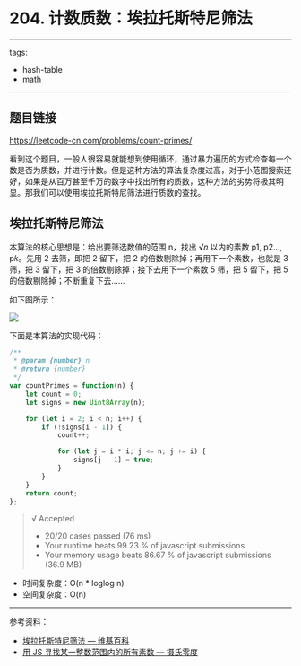 # 204. 计数质数：埃拉托斯特尼筛法

---
tags: 
  - hash-table
  - math
---


## 题目链接

https://leetcode-cn.com/problems/count-primes/

看到这个题目，一般人很容易就能想到使用循环，通过暴力遍历的方式检查每一个数是否为质数，并进行计数。但是这种方法的算法复杂度过高，对于小范围搜索还好，如果是从百万甚至千万的数字中找出所有的质数，这种方法的劣势将极其明显。那我们可以使用埃拉托斯特尼筛法进行质数的查找。


## 埃拉托斯特尼筛法

本算法的核心思想是：给出要筛选数值的范围 n，找出 √𝑛 以内的素数 p1, p2..., p𝑘。先用 2 去筛，即把 2 留下，把 2 的倍数剔除掉；再用下一个素数，也就是 3 筛，把 3 留下，把 3 的倍数剔除掉；接下去用下一个素数 5 筛，把 5 留下，把 5 的倍数剔除掉；不断重复下去……

如下图所示：

![](https://upload.wikimedia.org/wikipedia/commons/b/b9/Sieve_of_Eratosthenes_animation.gif)

下面是本算法的实现代码：

```js
/**
 * @param {number} n
 * @return {number}
 */
var countPrimes = function(n) {
    let count = 0;
    let signs = new Uint8Array(n);

    for (let i = 2; i < n; i++) {
        if (!signs[i - 1]) {
            count++;

            for (let j = i * i; j <= n; j += i) {
                signs[j - 1] = true;
            }
        }
    }
    return count;
};
```

> √ Accepted
>  - 20/20 cases passed (76 ms)
>  - Your runtime beats 99.23 % of javascript submissions
>  - Your memory usage beats 86.67 % of javascript submissions (36.9 MB)

- 时间复杂度：O(n * loglog n)
- 空间复杂度：O(n)

---

参考资料：

- [埃拉托斯特尼筛法 — 维基百科](https://zh.wikipedia.org/wiki/%E5%9F%83%E6%8B%89%E6%89%98%E6%96%AF%E7%89%B9%E5%B0%BC%E7%AD%9B%E6%B3%95)
- [用 JS 寻找某一整数范围内的所有素数 — 摄氏零度](http://jimyuan.github.io/blog/2019/04/09/find-primes-with-js.html)

<disqus />
